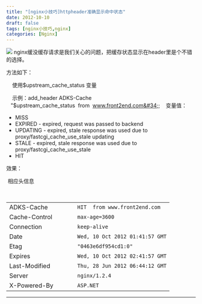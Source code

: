 ```yaml
---
title: "[nginx小技巧]httpheader准确显示命中状态"
date: 2012-10-10
draft: false
tags: [nginx小技巧,nginx]
categories: [Nginx]
---
```


![](/Content/upload/Img20120831/aw5i1dna.01h.gif) 
nginx缓没缓存请求是我们关心的问题，把缓存状态显示在header里是个不错的选择。

方法如下：

    使用$upstream_cache_status 变量 

    示例：add_header ADKS-Cache     &#34;$upstream_cache_status  from  www.front2end.com&#34;; 
   变量值：

- MISS
- EXPIRED - expired, request was passed to backend
- UPDATING - expired, stale response was used due to proxy/fastcgi_cache_use_stale updating
- STALE - expired, stale response was used due to proxy/fastcgi_cache_use_stale
- HIT

效果：

 相应头信息

    

<table><tbody role="list"><tr role="listitem"><td role="presentation">ADKS-Cache </td><td valign="top"></td><td valign="top"></td><td valign="top"></td><td role="list"><code>HIT  from www.front2end.com</code> </td></tr><tr role="listitem"><td role="presentation">Cache-Control </td><td valign="top"></td><td valign="top"></td><td valign="top"></td><td role="list"><code>max-age=3600</code> </td></tr><tr role="listitem"><td role="presentation">Connection </td><td valign="top"></td><td valign="top"></td><td valign="top"></td><td role="list"><code>keep-alive</code> </td></tr><tr role="listitem"><td role="presentation">Date </td><td valign="top"></td><td valign="top"></td><td valign="top"></td><td role="list"><code>Wed, 10 Oct 2012 01:41:57 GMT</code> </td></tr><tr role="listitem"><td role="presentation">Etag </td><td valign="top"></td><td valign="top"></td><td valign="top"></td><td role="list"><code>&#34;0463e6df954cd1:0&#34;</code> </td></tr><tr role="listitem"><td role="presentation">Expires </td><td valign="top"></td><td valign="top"></td><td valign="top"></td><td role="list"><code>Wed, 10 Oct 2012 02:41:57 GMT</code> </td></tr><tr role="listitem"><td role="presentation">Last-Modified </td><td valign="top"></td><td valign="top"></td><td valign="top"></td><td role="list"><code>Thu, 28 Jun 2012 06:44:12 GMT</code> </td></tr><tr role="listitem"><td role="presentation">Server </td><td valign="top"></td><td valign="top"></td><td valign="top"></td><td role="list"><code>nginx/1.2.4</code> </td></tr><tr role="listitem"><td role="presentation">X-Powered-By </td><td valign="top"></td><td valign="top"></td><td valign="top"></td><td role="list"><code>ASP.NET</code> </td></tr></tbody></table>


 
- - -
 